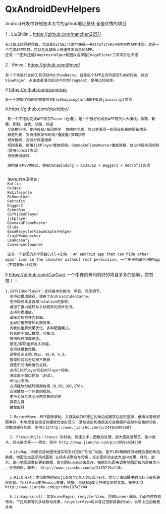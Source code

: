 # QxAndroidDevHelpers
Android开发中好的技术大牛的github地址总结 全是优秀的项目

1：LiuShilin：https://github.com/nanchen2251/  

    有几篇比较好的项目，尤其是AiYaGirl爱吖妹纸——Retrofit+Rx+MVP架构APP体验，这是一个完成APP项目，可以在此基础上快速开发自己的APP。
    还有一个图片压缩CompressHelper和图片选择器ImagePicker工具项目也不错
    
2：ifmvo：https://github.com/ifmvo/

    有一个快速开发的工具项目MatthewBases，就是每个APP主页的底部Tab的封装，结合ViewPager，点击或者滑动启动不同的Fragment，使用比较简单。
     
     
    
3.https://github.com/songixan


    有一个防饿了吗的购物车项目EleShoppingCart和HTML跟javascript项目
    
4.https://github.com/blackbbc/

     有一个不错的完成APP项目Tucao（吐槽），是一个很好的成熟APP首页六大模块，推荐、新番、影剧、游戏、动画、频道
     全站排行榜，支持每日/每周排序  放映时间表，可以查看周一到周日新番的更新情况
     频道列表，支持按照发布时间/播放量/弹幕排序
     视频搜索，支持分频道搜索
     视频查看，使用IjkPlayer播放视频，DanmakuFlameMaster播放弹幕，自动拼接多段视频（使用concat协议）
     视频离线缓存
     
     架构基于MVVM模式，使用DataBinding + RxJava2 + Dagger2 + Retrofit实现
     
     
     使用到的开源项目：
     Kotlin
     RxJava
     RxLifecycle
     RxDownload
     Retrofit
     Dagger2
     EventBus
     GSYVideoPlayer
     ijkplayer
     DanmakuFlameMaster
     Glide
     BaseRecyclerViewAdapterHelper
     CrashWoodpecker
     Leakcanary
     Convenientbanner
     
     还有一个邪恶的APP项目Evil-Hide ：An android app that can hide other apps' icon in the launcher without root permission. 一个用于隐藏应用的app（不需要Root权限）
     
5.https://github.com/CarGuo/  一个牛奔的老司机好的项目多多的是啊，赞赞赞！！

    1.GSYVideoPlayer：支持基本的拖动，声音、亮度调节。
      支持边播边缓存，使用了AndroidVideoCache。
      支持视频本身自带rotation的旋转。
      增加了重力旋转与手动旋转的同步支持。
      支持列表播放。
      直接添加控件为封面。
      全屏和播放等的动画效果。
      列表的全屏效果优化，多种配置模式。
      列表的小窗口播放，可拖动。
      网络视频加载速度。
      锁定/解锁全屏点击功能。
      支持快播和慢播。
      调整显示比例:默认、16:9、4:3。
      暂停时前后台切换不黑屏
      调整不同清晰度的支持。
      支持IJKPlayer和EXOPlayer切换。
      进度条小窗口预览（测试）。
      Https支持。
      支持播放时旋转画面角度（0,90,180,270）。
      连续播放一个列表的视频。
      支持全屏与非全屏两套布局切换
      弹幕支持
      镜像旋转
      
      2.RecordWave：MP3音频录制，支持类似IOS原生的单边或者双边波形显示，低版本音频权限兼容，本地或者在线音频播放的波形显示，录制波形和播放波形会根据声音频率变色的功能，边播边缓存功能，简书入口http://www.jianshu.com/p/2448e2903b07
      
      3. FrescoUtils：Fresco 的封装，快速上手，图像后处理，超大图高清预览，缩小放大，双击放大等一一俱全。简书 http://www.jianshu.com/p/cd058a924288
      
      4.LbsMap：利用百度地图快速实现支付宝的“到位”功能。基于LBS精确获取地理位置的周边数据，地图动态显示网络图标 支持多点聚合与分离，点击图标动态放大选中效果，移动、放大、缩小地图后重新更新数据，聚合图标点击动画展开，根据实际距离调整地图层级为屏幕大小 ，分页刷新，简书： http://www.jianshu.com/p/2479719af18c
      
      5.RickText：类似微博的emoji表情与@某人的EdiText，优化了编辑框中的光标点击和删除处理。TextView支持emoji表情，链接、电话和@某人特殊显示的文本。简书入口http://www.jianshu.com/p/cd9e197a5c04
      
      6.linkagescroll：实现viewPager、recyclerView、顶部banner滑动、tab的停靠和特效，下拉刷新等的多级联动效果，recyclerView可以穿过顶部停靠的tab，自带上拉加载更多等
     
